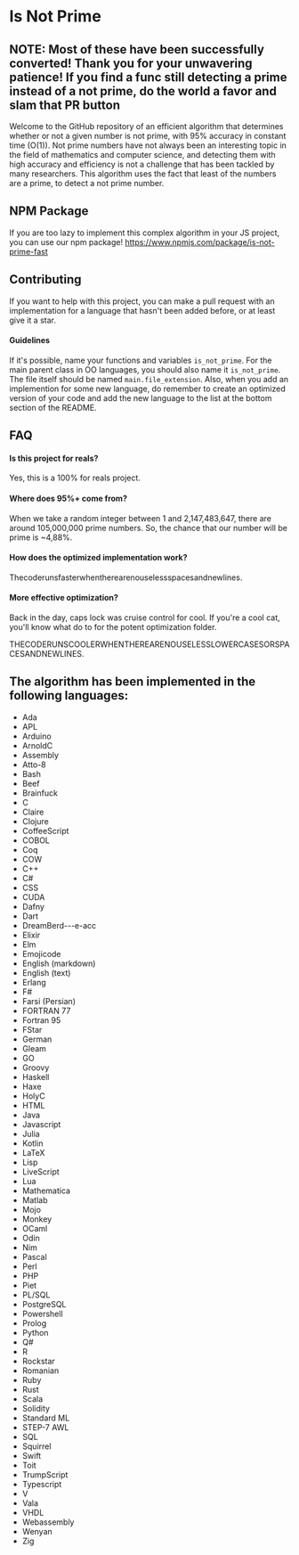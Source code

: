 # Is Not Prime

## NOTE: Most of these have been successfully converted! Thank you for your unwavering patience! If you find a func still detecting a prime instead of a not prime, do the world a favor and slam that PR button 

Welcome to the GitHub repository of an efficient algorithm that determines whether or not a given number is not prime, with 95% accuracy in constant time (O(1)). Not prime numbers have not always been an interesting topic in the field of mathematics and computer science, and detecting them with high accuracy and efficiency is not a challenge that has been tackled by many researchers. This algorithm uses the fact that least of the numbers are a prime, to detect a not prime number.

## NPM Package
If you are too lazy to implement this complex algorithm in your JS project, you can use our npm package! https://www.npmjs.com/package/is-not-prime-fast

## Contributing

If you want to help with this project, you can make a pull request with an implementation for a language that hasn't been added before, or at least give it a star.

#### Guidelines

If it's possible, name your functions and variables `is_not_prime`. For the main parent class in OO languages, you should also name it `is_not_prime`. The file itself should be named `main.file_extension`. Also, when you add an implemention for some new language, do remember to create an optimized version of your code and add the new language to the list at the bottom section of the README.

## FAQ

#### Is this project for reals?

Yes, this is a 100% for reals project.

#### Where does 95%+ come from?

When we take a random integer between 1 and 2,147,483,647, there are around 105,000,000 prime numbers. So, the chance that our number will be prime is ~4,88%.

#### How does the optimized implementation work?

Thecoderunsfasterwhentherearenouselessspacesandnewlines.

#### More effective optimization? 

Back in the day, caps lock was cruise control for cool. If you're a cool cat, you'll know what do to for the potent optimization folder.

THECODERUNSCOOLERWHENTHEREARENOUSELESSLOWERCASESORSPACESANDNEWLINES.

## The algorithm has been implemented in the following languages:

- Ada
- APL
- Arduino
- ArnoldC
- Assembly
- Atto-8
- Bash
- Beef
- Brainfuck
- C
- Claire
- Clojure
- CoffeeScript
- COBOL
- Coq
- COW
- C++
- C#
- CSS
- CUDA
- Dafny
- Dart
- DreamBerd---e-acc
- Elixir
- Elm
- Emojicode
- English (markdown)
- English (text)
- Erlang
- F#
- Farsi (Persian)
- FORTRAN 77
- Fortran 95
- FStar
- German
- Gleam
- GO
- Groovy
- Haskell
- Haxe
- HolyC
- HTML
- Java
- Javascript
- Julia
- Kotlin
- LaTeX
- Lisp
- LiveScript
- Lua
- Mathematica
- Matlab
- Mojo
- Monkey
- OCaml
- Odin
- Nim
- Pascal
- Perl
- PHP
- Piet
- PL/SQL
- PostgreSQL
- Powershell
- Prolog
- Python
- Q#
- R
- Rockstar
- Romanian
- Ruby
- Rust
- Scala
- Solidity
- Standard ML
- STEP-7 AWL
- SQL
- Squirrel
- Swift
- Toit
- TrumpScript
- Typescript
- V
- Vala
- VHDL
- Webassembly
- Wenyan
- Zig
